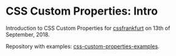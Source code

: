# CSS Custom Properties: Intro

Introduction to CSS Custom Properties for [cssfrankfurt](https://cssfrankfurt.de/) on 13th of September, 2018.

Repository with examples: [css-custom-properties-examples](https://github.com/LekoArts/css-custom-properties-examples).